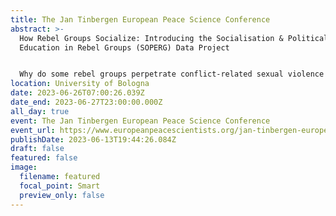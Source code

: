 ```yaml
---
title: The Jan Tinbergen European Peace Science Conference
abstract: >-
  How Rebel Groups Socialize: Introducing the Socialisation & Political
  Education in Rebel Groups (SOPERG) Data Project


  Why do some rebel groups perpetrate conflict-related sexual violence (CRSV) while others do not? Research has shown that rebel socialization can be facilitated through the perpetration of CRSV. I argue that political education as a socialization practice can be used to predict a group's likelihood of engaging in CRSV. However, this aspect of political education has not been extensively studied from a cross-national perspective because of the lack of comparable data on political education as a socialization practice among armed actors. To address this gap, the Socialization and Political Education in Rebel Groups (SOPERG) Data Project, which provides information on the efforts of political education within African rebel groups in intrastate conflicts (1989-2019), as included in the SVAC Dataset. This research note introduces new information on political education as a socialization practice, helping scholars reconsider and explore various conditions that lead to or prevent rebel violence before, during, and after civil wars. The study also highlights interesting variations in rebel behavior based on socialization patterns, and demonstrates the implications of these behaviors for CRSV. Ultimately, SOPERG data contribute to a better understanding of the internal processes of rebel groups and can predicting when CRSV is likely to occur.
location: University of Bologna
date: 2023-06-26T07:00:26.039Z
date_end: 2023-06-27T23:00:00.000Z
all_day: true
event: The Jan Tinbergen European Peace Science Conference
event_url: https://www.europeanpeacescientists.org/jan-tinbergen-european-peace-science-conference/
publishDate: 2023-06-13T19:44:26.084Z
draft: false
featured: false
image:
  filename: featured
  focal_point: Smart
  preview_only: false
---
```

